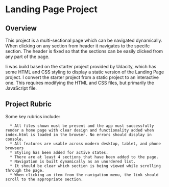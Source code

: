 # Landing Page Project

## Overview

This project is a multi-sectional page which can be navigated dynamically. When clicking on any section from header it navigates to the specifc section. The header is fixed so that the sections can be easily clicked from any part of the page.

Ii was build based on the starter project provided by Udacity, which has some HTML and CSS styling to display a static version of the Landing Page project. I convert the starter project from a static project to an interactive one. This requires modifying the HTML and CSS files, but primarily the JavaScript file.


## Project Rubric
Some key rubrics include:

      * All files shown must be present and the app must successfully render a home page with clear design and functionality added when index.html is loaded in the browser. No errors should display in console.
      * All features are usable across modern desktop, tablet, and phone  browsers
      * Styling has been added for active states.    
      * There are at least 4 sections that have been added to the page.
      * Navigation is built dynamically as an unordered list.
      * It should be clear which section is being viewed while scrolling through the page.
      * When clicking an item from the navigation menu, the link should scroll to the appropriate section.
